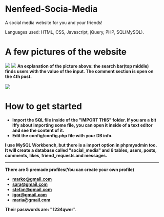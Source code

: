 # Nenfeed-Socia-Media
A social media website for you  and your friends!

Languages used: HTML, CSS, Javascript, jQuery, PHP, SQL(MySQL).

# A few pictures of the website

  <img src="https://i.imgur.com/WrdHjDy.jpg">
  <img src="https://i.imgur.com/9X67BXf.png">
  <b>An explanation of the picture above: the search bar(top middle) finds users with the value of the input. The comment section is open on the 4th post.<b>
  <br>
  <br>
  <img src="https://i.imgur.com/CAB0DJh.png">


# How to get started
 - Import the SQL file inside of the "IMPORT THIS" folder. If you are a bit iffy about importing some file, you can open it inside of a text editor and see the content of it.
 - Edit the config/config.php file with your DB info.
 
 I use MySQL Workbench, but there is a import option in phpmyadmin too.
 It will create a database called "social_media" and 6 tables, users, posts, comments, likes, friend_requests and messages.
 
 <hr>
 
 There are 5 premade profiles(You can create your own profile)
  - marko@gmail.com
  - sara@gmail.com
  - stefan@gmail.com
  - igor@gmail.com
  - maria@gmail.com
  
Their passwords are: "1234qwer".
